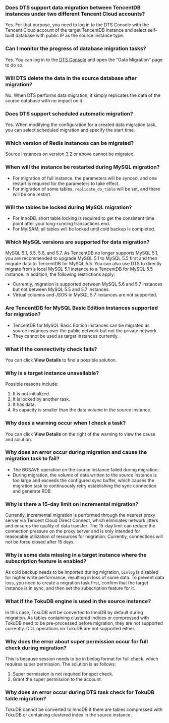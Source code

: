### Does DTS support data migration between TencentDB instances under two different Tencent Cloud accounts?
Yes. For that purpose, you need to log in to the DTS Console with the Tencent Cloud account of the target TencentDB instance and select self-built database with public IP as the source instance type.

### Can I monitor the progress of database migration tasks?
Yes. You can log in to the [DTS Console](https://console.cloud.tencent.com/dtsnew/migrate/page) and open the "Data Migration" page to do so.

### Will DTS delete the data in the source database after migration?
No. When DTS performs data migration, it simply replicates the data of the source database with no impact on it.

### Does DTS support scheduled automatic migration?
Yes. When modifying the configuration for a created data migration task, you can select scheduled migration and specify the start time.

### Which version of Redis instances can be migrated?
Source instances on version 3.2 or above cannot be migrated.

### When will the instance be restarted during MySQL migration?
- For migration of full instance, the parameters will be synced, and one restart is required for the parameters to take effect.
- For migration of some tables, `replicate_do_table` will be set, and there will be one restart.

### Will the tables be locked during MySQL migration?
- For InnoDB, short table locking is required to get the consistent time point after your long-running transactions end.
- For MyISAM, all tables will be locked until cold backup is completed.

### Which MySQL versions are supported for data migration?
MySQL 5.1, 5.5, 5.6, and 5.7. As TencentDB no longer supports MySQL 5.1, you are recommended to upgrade MySQL 5.1 to MySQL 5.5 first and then migrate data to TencentDB for MySQL 5.5. You can also use DTS to directly migrate from a local MySQL 5.1 instance to a TencentDB for MySQL 5.5 instance.
In addition, the following restrictions apply:
- Currently, migration is supported between MySQL 5.6 and 5.7 instances but not between MySQL 5.5 and 5.7 instances.
- Virtual columns and JSON in MySQL 5.7 instances are not supported.
  
### Are TencentDB for MySQL Basic Edition instances supported for migration?
 - TencentDB for MySQL Basic Edition instances can be migrated as source instances over the public network but not the private network.
 - They cannot be used as target instances currently.

### What if the connectivity check fails?
You can click **View Details** to find a possible solution.

### Why is a target instance unavailable?
Possible reasons include:
1. It is not initialized.
2. It is locked by another task.
3. It has data.
4. Its capacity is smaller than the data volume in the source instance.

### Why does a warning occur when I check a task?
You can click **View Details** on the right of the warning to view the cause and solution.

### Why does an error occur during migration and cause the migration task to fail?
- The BGSAVE operation on the source instance failed during migration.
- During migration, the volume of data written to the source instance is too large and exceeds the configured sync buffer, which causes the migration task to continuously retry establishing the sync connection and generate RDB.

### Why is there a 15-day limit on incremental migration?
Currently, incremental migration is performed through the nearest proxy server via Tencent Cloud Direct Connect, which eliminates network jitters and ensures the quality of data transfer. The 15-day limit can reduce the connection pressure on the proxy server and is only intended for reasonable utilization of resources for migration. Currently, connections will not be force closed after 15 days.

### Why is some data missing in a target instance where the subscription feature is enabled?
As cold backup needs to be imported during migration, `binlog` is disabled for higher write performance, resulting in loss of some data. To prevent data loss, you need to create a migration task first, confirm that the target instance is in sync, and then set the subscription feature for it.

### What if the TokuDB engine is used in the source instance?
In this case, TokuDB will be converted to InnoDB by default during migration. As tables containing clustered indices or compressed with TokuDB need to be pre-processed before migration, they are not supported currently. DDL operations on TokuDB are not supported either.

### Why does the error about super permission occur for full check during migration?
This is because session needs to be in binlog format for full check, which requires super permission. The solution is as follows:
1. Super permission is not required for spot check.
2. Grant the super permission to the account.

### Why does an error occur during DTS task check for TokuDB table migration?
TokuDB cannot be converted to InnoDB if there are tables compressed with TokuDB or containing clustered index in the source instance.


